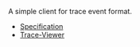 A simple client for trace event format. 

- [Specification](https://docs.google.com/document/d/1CvAClvFfyA5R-PhYUmn5OOQtYMH4h6I0nSsKchNAySU/preview)
- [Trace-Viewer](https://github.com/catapult-project/catapult/tree/master/tracing)
